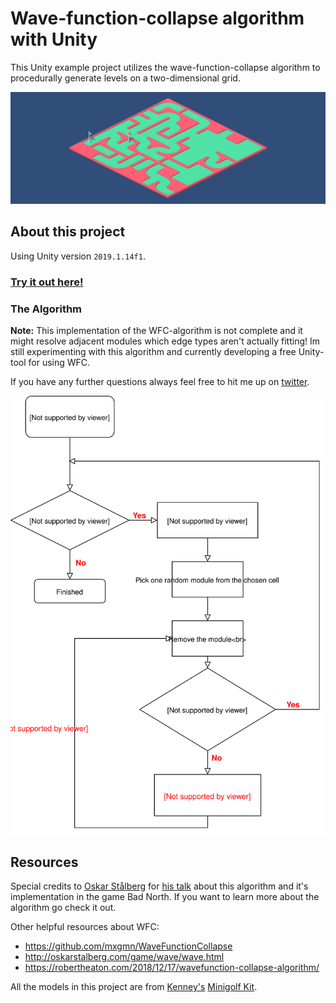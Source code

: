 # Wave-function-collapse algorithm with Unity
This Unity example project utilizes the wave-function-collapse algorithm to procedurally generate levels on a two-dimensional grid.

[![Demo image](./images/Demo0.png)](https://www.atalantus.de/projects/games/wfc/index.html)

## About this project
Using Unity version `2019.1.14f1`.

### [Try it out here!](https://www.atalantus.de/projects/games/wfc/index.html)


### The Algorithm

**Note:**
This implementation of the WFC-algorithm is not complete and it might resolve adjacent modules which edge types aren't actually fitting!
Im still experimenting with this algorithm and currently developing a free Unity-tool for using WFC.

If you have any further questions always feel free to hit me up on [twitter](https://twitter.com/atalanthus).


![WFC Flowchart](./images/wfc-flowchart.svg)


## Resources
Special credits to [Oskar Stålberg](https://twitter.com/OskSta) for [his talk](https://www.youtube.com/watch?v=0bcZb-SsnrA) about this algorithm and it's implementation in the game Bad North.
If you want to learn more about the algorithm go check it out.

Other helpful resources about WFC:
- https://github.com/mxgmn/WaveFunctionCollapse
- http://oskarstalberg.com/game/wave/wave.html
- https://robertheaton.com/2018/12/17/wavefunction-collapse-algorithm/


All the models in this project are from [Kenney's](https://twitter.com/KenneyNL) [Minigolf Kit](https://www.kenney.nl/assets/minigolf-kit).
